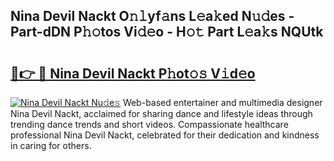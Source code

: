 ## Nina Devil Nackt O𝚗𝚕yf𝚊ns L𝚎a𝚔ed N𝚞𝚍es - Part-dDN P𝚑𝚘tos Vi𝚍𝚎o - H𝚘𝚝 Part L𝚎a𝚔s NQUtk

# <h2><a href="http://kf3ccw.oniu.top/?m=Nina+Devil+Nackt">🔗👉 🔴 Nina Devil Nackt P𝚑ot𝚘𝚜 V𝚒d𝚎o</a></h2>

[![Nina Devil Nackt Nu𝚍e𝚜](https://i.imgur.com/0qMVB7G.gif)](http://kf3ccw.oniu.top/?m=Nina+Devil+Nackt)
Web-based entertainer and multimedia designer Nina Devil Nackt, acclaimed for sharing dance and lifestyle ideas through trending dance trends and short videos. Compassionate healthcare professional Nina Devil Nackt, celebrated for their dedication and kindness in caring for others.  
